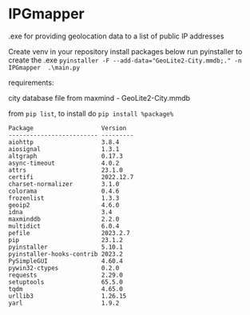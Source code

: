 # IPGmapper
.exe for providing geolocation data to a list of public IP addresses

Create venv in your repository
install packages below
run pyinstaller to create the .exe
`pyinstaller -F --add-data="GeoLite2-City.mmdb;." -n IPGmapper  .\main.py`

requirements: 

city database file from maxmind - GeoLite2-City.mmdb


from `pip list`, 
to install do `pip install %package%`
```
Package                   Version
------------------------- ---------
aiohttp                   3.8.4
aiosignal                 1.3.1
altgraph                  0.17.3
async-timeout             4.0.2
attrs                     23.1.0
certifi                   2022.12.7
charset-normalizer        3.1.0
colorama                  0.4.6
frozenlist                1.3.3
geoip2                    4.6.0
idna                      3.4
maxminddb                 2.2.0
multidict                 6.0.4
pefile                    2023.2.7
pip                       23.1.2
pyinstaller               5.10.1
pyinstaller-hooks-contrib 2023.2
PySimpleGUI               4.60.4
pywin32-ctypes            0.2.0
requests                  2.29.0
setuptools                65.5.0
tqdm                      4.65.0
urllib3                   1.26.15
yarl                      1.9.2
```
